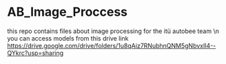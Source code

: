 # AB_Image_Proccess
this repo contains files about image processing for the itü autobee team \n
you can access models from this drive link https://drive.google.com/drive/folders/1u8qAiz7RNubhnQNM5gNbvxlI4--QYkrc?usp=sharing
